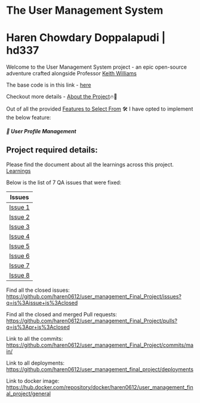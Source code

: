 # The User Management System 
# Haren Chowdary Doppalapudi | hd337

Welcome to the User Management System project - an epic open-source adventure crafted alongside Professor [Keith Williams](https://github.com/kaw393939)

The base code is in this link - [here](https://github.com/WISClub/user_management)

Checkout more details - [About the Project](about.md)🔥🌟

Out of all the provided [Features to Select From](features.md) 🛠️ I have opted to implement the below feature:

##### 👤 User Profile Management

## Project required details:

Please find the document about all the learnings across this project.
[Learnings](learning.md)

Below is the list of 7 QA issues that were fixed:

| Issues    | 
| -------- | 
| [Issue 1](https://github.com/haren0612/user_management_Final_Project/issues/1) | 
| [Issue 2](https://github.com/haren0612/user_management_Final_Project/issues/3) |
| [Issue 3](https://github.com/haren0612/user_management_Final_Project/issues/5) |
| [Issue 4](https://github.com/sid995/user_management_final_project/issues/5) |
| [Issue 5](https://github.com/haren0612/user_management_Final_Project/issues/7) |
| [Issue 6](https://github.com/haren0612/user_management_Final_Project/issues/9) |
| [Issue 7](https://github.com/haren0612/user_management_Final_Project/issues/11) |
| [Issue 8](https://github.com/haren0612/user_management_Final_Project/issues/13) |

Find all the closed issues: https://github.com/haren0612/user_management_Final_Project/issues?q=is%3Aissue+is%3Aclosed

Find all the closed and merged Pull requests: https://github.com/haren0612/user_management_Final_Project/pulls?q=is%3Apr+is%3Aclosed

Link to all the commits: https://github.com/haren0612/user_management_Final_Project/commits/main/

Link to all deployments: https://github.com/haren0612/user_management_final_project/deployments

Link to docker image: https://hub.docker.com/repository/docker/haren0612/user_management_final_project/general